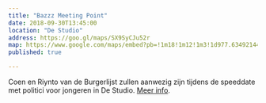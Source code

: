 ```yaml
---
title: "Bazzz Meeting Point"
date: 2018-09-30T13:45:00
location: "De Studio"
address: https://goo.gl/maps/SX9SyCJu52r
map: https://www.google.com/maps/embed?pb=!1m18!1m12!1m3!1d977.6349214428059!2d4.403593026834377!3d51.213218398024864!2m3!1f0!2f0!3f0!3m2!1i1024!2i768!4f13.1!3m3!1m2!1s0x47c3f6f0a01e1575%3A0xfc24b266adc9a950!2sDe+Studio!5e0!3m2!1snl!2sbe!4v1537547477051
published: true

---
```


Coen en Riynto van de Burgerlijst zullen aanwezig zijn tijdens de speeddate met politici voor jongeren in De Studio. [Meer info](https://www.facebook.com/events/293454268098302/?event_time_id=293454278098301).
